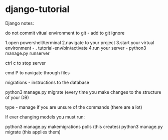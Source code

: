 # django-tutorial
Django notes:

do not commit vitual environment to git - add to git ignore

1.open powershell/terminal
2.navigate to your project
3.start your virtual environment - . tutorial-env/bin/activate
4.run your server - python3 manage.py runserver

ctrl c to stop server

cmd P to navigate through files
 
 migrations - instructions to the database

python3 manage.py migrate
(every time you make changes to the structure of your DB)

type - manage 
if you are unsure of the commands (there are a lot)

If ever changing models you must run:

python3 manage.py makemigrations polls (this creates)
python3 manage.py migrate (this applies them)

